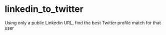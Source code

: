# linkedin_to_twitter
Using only a public Linkedin URL, find the best Twitter profile match for that user
